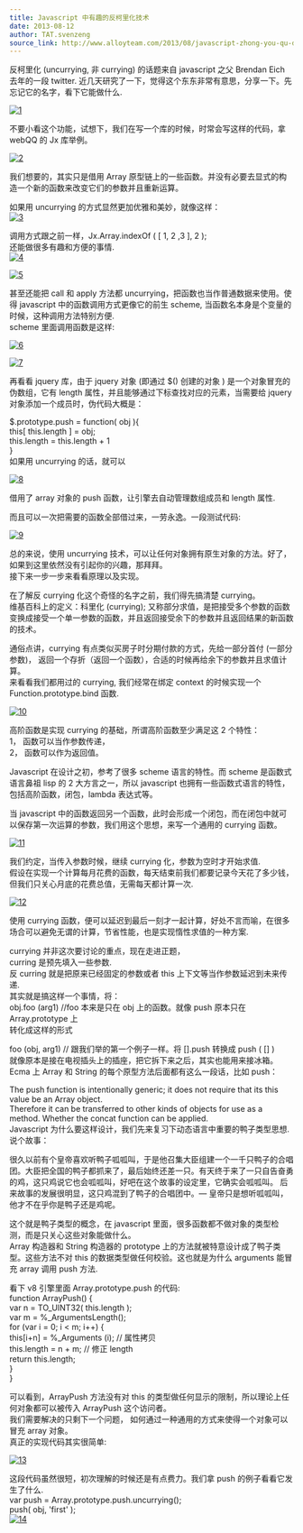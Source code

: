 ```yaml
---
title: Javascript 中有趣的反柯里化技术
date: 2013-08-12
author: TAT.svenzeng
source_link: http://www.alloyteam.com/2013/08/javascript-zhong-you-qu-di-fan-ke-li-hua-ji-shu/
---
```


<!-- {% raw %} - for jekyll -->

反柯里化 (uncurrying, 非 currying) 的话题来自 javascript 之父 Brendan Eich 去年的一段 twitter. 近几天研究了一下，觉得这个东东非常有意思，分享一下。先忘记它的名字，看下它能做什么.

[![](http://www.alloyteam.com/wp-content/uploads/2013/08/1.gif "1")](http://www.alloyteam.com/wp-content/uploads/2013/08/1.gif)

不要小看这个功能，试想下，我们在写一个库的时候，时常会写这样的代码，拿 webQQ 的 Jx 库举例。

[![](http://www.alloyteam.com/wp-content/uploads/2013/08/2.gif "2")](http://www.alloyteam.com/wp-content/uploads/2013/08/2.gif)

我们想要的，其实只是借用 Array 原型链上的一些函数。并没有必要去显式的构造一个新的函数来改变它们的参数并且重新运算。

如果用 uncurrying 的方式显然更加优雅和美妙，就像这样：  
[![](http://www.alloyteam.com/wp-content/uploads/2013/08/3.gif "3")](http://www.alloyteam.com/wp-content/uploads/2013/08/3.gif)

调用方式跟之前一样，Jx.Array.indexOf ( \[ 1, 2 ,3 ], 2 );  
还能做很多有趣和方便的事情.  
[![](http://www.alloyteam.com/wp-content/uploads/2013/08/4.png "4")](http://www.alloyteam.com/wp-content/uploads/2013/08/4.png)

[![](http://www.alloyteam.com/wp-content/uploads/2013/08/5.png "5")](http://www.alloyteam.com/wp-content/uploads/2013/08/5.png)

甚至还能把 call 和 apply 方法都 uncurrying，把函数也当作普通数据来使用。使得 javascript 中的函数调用方式更像它的前生 scheme, 当函数名本身是个变量的时候，这种调用方法特别方便.  
scheme 里面调用函数是这样:

[![](http://www.alloyteam.com/wp-content/uploads/2013/08/6.png "6")](http://www.alloyteam.com/wp-content/uploads/2013/08/6.png)

[![](http://www.alloyteam.com/wp-content/uploads/2013/08/7.png "7")](http://www.alloyteam.com/wp-content/uploads/2013/08/7.png)

再看看 jquery 库，由于 jquery 对象 (即通过 $() 创建的对象 ) 是一个对象冒充的伪数组，它有 length 属性，并且能够通过下标查找对应的元素，当需要给 jquery 对象添加一个成员时，伪代码大概是：

$.prototype.push = function( obj ){  
this\[ this.length ] = obj;  
this.length = this.length + 1  
}  
如果用 uncurrying 的话，就可以

[![](http://www.alloyteam.com/wp-content/uploads/2013/08/8.gif "8")](http://www.alloyteam.com/wp-content/uploads/2013/08/8.gif)

借用了 array 对象的 push 函数，让引擎去自动管理数组成员和 length 属性.

而且可以一次把需要的函数全部借过来，一劳永逸。一段测试代码:

[![](http://www.alloyteam.com/wp-content/uploads/2013/08/9-.gif "9")](http://www.alloyteam.com/wp-content/uploads/2013/08/9-.gif)

总的来说，使用 uncurrying 技术，可以让任何对象拥有原生对象的方法。好了，如果到这里依然没有引起你的兴趣，那拜拜。  
接下来一步一步来看看原理以及实现。

在了解反 currying 化这个奇怪的名字之前，我们得先搞清楚 currying。  
维基百科上的定义：科里化 (currying); 又称部分求值，是把接受多个参数的函数变换成接受一个单一参数的函数，并且返回接受余下的参数并且返回结果的新函数的技术。

通俗点讲，currying 有点类似买房子时分期付款的方式，先给一部分首付 (一部分参数)， 返回一个存折（返回一个函数），合适的时候再给余下的参数并且求值计算。  
来看看我们都用过的 currying, 我们经常在绑定 context 的时候实现一个 Function.prototype.bind 函数.

[![](http://www.alloyteam.com/wp-content/uploads/2013/08/10.gif "10")](http://www.alloyteam.com/wp-content/uploads/2013/08/10.gif)

高阶函数是实现 currying 的基础，所谓高阶函数至少满足这 2 个特性：  
1， 函数可以当作参数传递，  
2， 函数可以作为返回值。

Javascript 在设计之初，参考了很多 scheme 语言的特性。而 scheme 是函数式语言鼻祖 lisp 的 2 大方言之一，所以 javascript 也拥有一些函数式语言的特性，包括高阶函数，闭包，lambda 表达式等。

当 javascript 中的函数返回另一个函数，此时会形成一个闭包，而在闭包中就可以保存第一次运算的参数，我们用这个思想，来写一个通用的 currying 函数。

[![](http://www.alloyteam.com/wp-content/uploads/2013/08/11.gif "11")](http://www.alloyteam.com/wp-content/uploads/2013/08/11.gif)

我们约定，当传入参数时候，继续 currying 化，参数为空时才开始求值.  
假设在实现一个计算每月花费的函数，每天结束前我们都要记录今天花了多少钱，但我们只关心月底的花费总值，无需每天都计算一次.

[![](http://www.alloyteam.com/wp-content/uploads/2013/08/12.gif "12")](http://www.alloyteam.com/wp-content/uploads/2013/08/12.gif)

使用 currying 函数，便可以延迟到最后一刻才一起计算，好处不言而喻，在很多场合可以避免无谓的计算，节省性能，也是实现惰性求值的一种方案.

currying 并非这次要讨论的重点，现在走进正题，  
curring 是预先填入一些参数.  
反 curring 就是把原来已经固定的参数或者 this 上下文等当作参数延迟到未来传递.  
其实就是搞这样一个事情，将：  
obj.foo (arg1) //foo 本来是只在 obj 上的函数。就像 push 原本只在 Array.prototype 上  
转化成这样的形式

foo (obj, arg1) // 跟我们举的第一个例子一样。将 \[].push 转换成 push ( \[] )  
就像原本是接在电视插头上的插座，把它拆下来之后，其实也能用来接冰箱。  
Ecma 上 Array 和 String 的每个原型方法后面都有这么一段话，比如 push：

The push function is intentionally generic; it does not require that its this value be an Array object.  
Therefore it can be transferred to other kinds of objects for use as a method. Whether the concat function can be applied.  
Javascript 为什么要这样设计，我们先来复习下动态语言中重要的鸭子类型思想.  
说个故事：

很久以前有个皇帝喜欢听鸭子呱呱叫，于是他召集大臣组建一个一千只鸭子的合唱团。大臣把全国的鸭子都抓来了，最后始终还差一只。有天终于来了一只自告奋勇的鸡，这只鸡说它也会呱呱叫，好吧在这个故事的设定里，它确实会呱呱叫。 后来故事的发展很明显，这只鸡混到了鸭子的合唱团中。— 皇帝只是想听呱呱叫，他才不在乎你是鸭子还是鸡呢。

这个就是鸭子类型的概念，在 javascript 里面，很多函数都不做对象的类型检测，而是只关心这些对象能做什么。  
Array 构造器和 String 构造器的 prototype 上的方法就被特意设计成了鸭子类型。这些方法不对 this 的数据类型做任何校验。这也就是为什么 arguments 能冒充 array 调用 push 方法.

看下 v8 引擎里面 Array.prototype.push 的代码:  
function ArrayPush() {  
var n = TO_UINT32( this.length );  
var m = %\_ArgumentsLength();  
for (var i = 0; i &lt; m; i++) {  
this\[i+n] = %\_Arguments (i); // 属性拷贝  
this.length = n + m; // 修正 length  
return this.length;  
}  
}

可以看到，ArrayPush 方法没有对 this 的类型做任何显示的限制，所以理论上任何对象都可以被传入 ArrayPush 这个访问者。  
我们需要解决的只剩下一个问题， 如何通过一种通用的方式来使得一个对象可以冒充 array 对象。  
真正的实现代码其实很简单:

[![](http://www.alloyteam.com/wp-content/uploads/2013/08/13.gif "13")](http://www.alloyteam.com/wp-content/uploads/2013/08/13.gif)

这段代码虽然很短，初次理解的时候还是有点费力。我们拿 push 的例子看看它发生了什么.  
var push = Array.prototype.push.uncurrying();  
push( obj, 'first' );  
[![](http://www.alloyteam.com/wp-content/uploads/2013/08/14.gif "14")](http://www.alloyteam.com/wp-content/uploads/2013/08/14.gif)


<!-- {% endraw %} - for jekyll -->